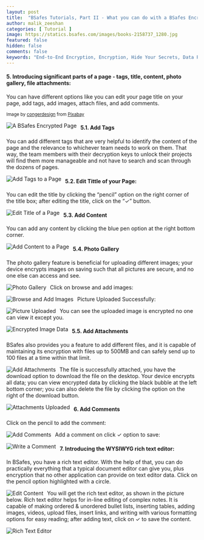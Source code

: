 ```yaml
---
layout: post
title:  "BSafes Tutorials, Part II - What you can do with a BSafes Encrypted Page"
author: malik_zeeshan 
categories: [ Tutorial ]
image: https://statics.bsafes.com/images/books-2158737_1280.jpg 
featured: false 
hidden: false
comments: false
keywords: "End-to-End Encryption, Encryption, Hide Your Secrets, Data Protection"
---
```


#### 5. Introducing significant parts of a page - tags, title, content, photo gallery, file attachments: 
You can have different options like you can edit your page title on your page, add tags, add images, attach files, and add comments.

<sup>Image by <a href="https://pixabay.com/users/congerdesign-509903/?utm_source=link-attribution&amp;utm_medium=referral&amp;utm_campaign=image&amp;utm_content=2158737">congerdesign</a> from <a href="https://pixabay.com/?utm_source=link-attribution&amp;utm_medium=referral&amp;utm_campaign=image&amp;utm_content=2158737">Pixabay</a></sup>

<img src="https://statics.bsafes.com/images/Tutorial_5-1_v2.png"
     alt="A BSafes Encrypted Page"
     style="float: left; margin-right: 10px;" /> 
 
#### 5.1. Add Tags
You can add different tags that are very helpful to identify the content of the page and the relevance to whichever team needs to work on them. That way, the team members with their decryption keys to unlock their projects will find them more manageable and not have to search and scan through the dozens of pages.

<img src="https://statics.bsafes.com/images/Tutorial_5-1-1.png"
     alt="Add Tags to a Page"
     style="float: left; margin-right: 10px;" />

#### 5.2. Edit Tittle of your Page:
You can edit the title by clicking the “pencil” option on the right corner of the title box; after editing the title, click on the “✓” button.

<img src="https://statics.bsafes.com/images/Tutorial_5-2-1.png"
     alt="Edit Title of a Page"
     style="float: left; margin-right: 10px;" />

#### 5.3. Add Content 
You can add any content by clicking the blue pen option at the right bottom corner.

<img src="https://statics.bsafes.com/images/Tutorial_5-3-1_v2.png"
     alt="Add Content to a Page"
     style="float: left; margin-right: 10px;" />

#### 5.4. Photo Gallery 
The photo gallery feature is beneficial for uploading different images; your device encrypts images on saving such that all pictures are secure, and no one else can access and see.

<img src="https://statics.bsafes.com/images/Tutorial_5-4-1_v2.png"
     alt="Photo Gallery"
     style="float: left; margin-right: 10px;" />

Click on browse and add images:

<img src="https://statics.bsafes.com/images/Tutorial_5-4-2_v2.png"
     alt="Browse and Add Images"
     style="float: left; margin-right: 10px;" />

Picture Uploaded Successfully:

<img src="https://statics.bsafes.com/images/Tutorial_5-4-3_v2.png"
     alt="Picture Uploaded"
     style="float: left; margin-right: 10px;" />

You can see the uploaded image is encrypted no one can view it except you.

<img src="https://statics.bsafes.com/images/Tutorial_5-4-4_v2.png"
     alt="Encrypted Image Data"
     style="float: left; margin-right: 10px;" />

#### 5.5. Add Attachments
BSafes also provides you a feature to add different files, and it is capable of maintaining its encryption with files up to 500MB and can safely send up to 100 files at a time within that limit.

<img src="https://statics.bsafes.com/images/Tutorial_5-5-1_v2.png"
     alt="Add Attachments"
     style="float: left; margin-right: 10px;" />

The file is successfully attached, you have the download option to download the file on the desktop. Your device encrypts all data; you can view encrypted data by clicking the black bubble at the left bottom corner; you can also delete the file by clicking the option on the right of the download button.

<img src="https://statics.bsafes.com/images/Tutorial_5-5-2_v2.png"
     alt="Attachments Uploaded"
     style="float: left; margin-right: 10px;" />

#### 6. Add Comments
Click on the pencil to add the comment:

<img src="https://statics.bsafes.com/images/Tutorial_6-1_v2.png"
     alt="Add Comments"
     style="float: left; margin-right: 10px;" />

Add a comment on click ✓ option to save:

<img src="https://statics.bsafes.com/images/Tutorial_6-2_v2.png"
     alt="Write a Comment"
     style="float: left; margin-right: 10px;" />

#### 7. Introducing the WYSIWYG rich text editor: 
In BSafes, you have a rich text editor. With the help of that, you can do practically everything that a typical document editor can give you, plus encryption that no other application can provide on text editor data. Click on the pencil option highlighted with a circle.

<img src="https://statics.bsafes.com/images/Tutorial_7-1_v2.png"
     alt="Edit Content"
     style="float: left; margin-right: 10px;" />

You will get the rich text editor, as shown in the picture below. Rich text editor helps for in-line editing of complex notes. It is capable of making ordered & unordered bullet lists, inserting tables, adding images, videos, upload files, insert links, and writing with various formatting options for easy reading; after adding text, click on ✓ to save the content.

<img src="https://statics.bsafes.com/images/Tutorial_7-2_v2.png"
     alt="Rich Text Editor"
     style="float: left; margin-right: 10px;" />

